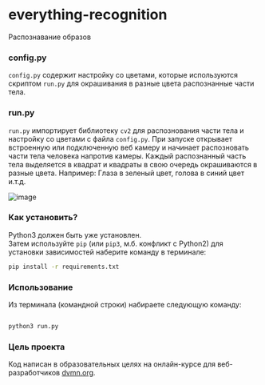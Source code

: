 # everything-recognition

Распознавание образов

### config.py
`config.py` содержит настройку со цветами, которые используются скриптом `run.py` для окрашивания в разные цвета распознанные части тела.

### run.py
`run.py` импортирует библиотеку `cv2` для распознования части тела и настройку со цветами с файла `config.py`. 
При запуске открывает встроенную или подключенную веб камеру и начинает распозновать части тела человека напротив камеры.
Каждый распознанный часть тела выделяется в квадрат и квадраты в свою очередь окрашиваются в разные цвета.
Например: Глаза в зеленый цвет, голова в синий цвет и.т.д.

![image](https://dvmn.org/media/lessons/xfiles4.png)


### Как установить?

Python3 должен быть уже установлен.</br>
Затем используйте `pip` (или `pip3`, м.б. конфликт с Python2)
для установки зависимостей наберите команду в терминале:
```bash
pip install -r requirements.txt
```

### Использование

Из терминала (командной строки) набираете следующую команду:

```bash

python3 run.py

```


### Цель проекта

Код написан в образовательных целях на онлайн-курсе для веб-разработчиков [dvmn.org](https://dvmn.org/).
